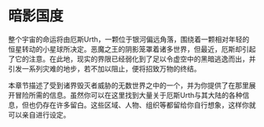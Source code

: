 # 暗影国度

整个宇宙的命运将由厄斯Urth，一颗位于银河偏远角落，围绕着一颗相对年轻的恒星转动的小星球所决定。恶魔之王的阴影笼罩着诸多世界，但最近，厄斯却引起了它的注意。在此地，现实的界限已经弱化到了足以令虚空中的黑暗逃逸而出，并引发一系列灾难的地步，若不加以阻止，便将招致万物的终结。

本章节描述了受到诸界毁灭者威胁的无数世界之中的一个，并为你提供了在那里展开冒险所需的信息。虽然你可以在这里找到大量关于厄斯Urth与其大陆的各种信息，但也仍存在许多留白。这些区域、人物、组织等都留给你自行想象，这样你就可以亲自进行设定。














